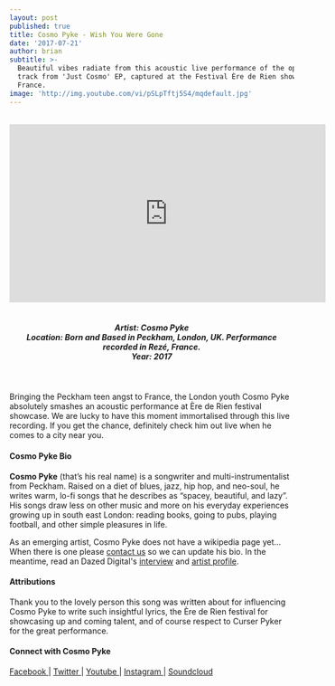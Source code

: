 ```yaml
---
layout: post
published: true
title: Cosmo Pyke - Wish You Were Gone
date: '2017-07-21'
author: brian
subtitle: >-
  Beautiful vibes radiate from this acoustic live performance of the opening
  track from 'Just Cosmo' EP, captured at the Festival Ère de Rien showcase in
  France.
image: 'http://img.youtube.com/vi/pSLpTftj5S4/mqdefault.jpg'
---
```

<br />
<div class="embed-container">
<iframe allowfullscreen="" frameborder="0" height="315" src="https://www.youtube.com/embed/pSLpTftj5S4?rel=0" width="560"></iframe></div>
<br>
<h5 style="text-align: center;">
Artist: Cosmo Pyke <br>
Location: Born and Based in Peckham, London, UK. Performance recorded in Rezé, France. <br>
Year: 2017
</h5>
<br>

Bringing the Peckham teen angst to France, the London youth Cosmo Pyke absolutely smashes an acoustic performance at Ère de Rien festival showcase. We are lucky to have this moment immortalised through this live recording. If you get the chance, definitely check him out live when he comes to a city near you.

#### Cosmo Pyke Bio

**Cosmo Pyke** (that’s his real name) is a songwriter and multi-instrumentalist from Peckham. Raised on a diet of blues, jazz, hip hop, and neo-soul, he writes warm, lo-fi songs that he describes as “spacey, beautiful, and lazy”. His songs draw less on other music and more on his everyday experiences growing up in south east London: reading books, going to pubs, playing football, and other simple pleasures in life.

As an emerging artist, Cosmo Pyke does not have a wikipedia page yet... When there is one please [contact us](http://www.rwz.io/contact) so we can update his bio. In the meantime, read an Dazed Digital's <a href="http://www.dazeddigital.com/music/article/33695/1/cosmo-pyke-social-sites-video" target="_blank">interview</a> and <a href="http://www.dazeddigital.com/projects/article/35401/1/cosmo-pyke-musician-biography-dazed-100-profile" target="_blank">artist profile</a>.

#### Attributions

Thank you to the lovely person this song was written about for influencing Cosmo Pyke to write such insightful lyrics, the Ère de Rien festival for showcasing up and coming talent, and of course respect to Curser Pyker for the great performance.

#### Connect with Cosmo Pyke


<a class="fa fa-facebook" href="https://www.facebook.com/cosmopykemusic" target="_blank"> Facebook </a> |
<a class="fa fa-twitter" href="https://twitter.com/cosmopyke" target="_blank"> Twitter </a> |
<a class="fa fa-youtube" href="https://www.youtube.com/channel/UC7yJwfM_D7K40crQLIHeHjA" target="_blank"> Youtube </a> |
<a class="fa fa-instagram" href="https://www.instagram.com/cosmo_pyke" target="_blank"> Instagram </a> |
<a class="fa fa-soundcloud" href="https://soundcloud.com/cosmopyke" target="_blank"> Soundcloud </a>
